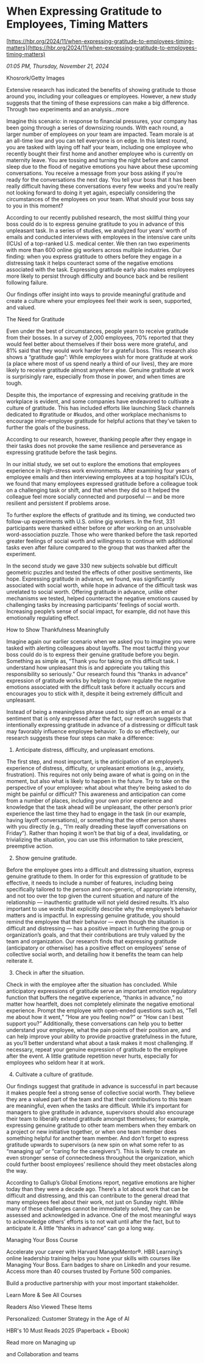 # When Expressing Gratitude to Employees, Timing Matters

[https://hbr.org/2024/11/when-expressing-gratitude-to-employees-timing-matters](https://hbr.org/2024/11/when-expressing-gratitude-to-employees-timing-matters)

*01:05 PM, Thursday, November 21, 2024*

Khosrork/Getty Images

Extensive research has indicated the benefits of showing gratitude to those around you, including your colleagues or employees. However, a new study suggests that the timing of these expressions can make a big difference. Through two experiments and an analysis...more

Imagine this scenario: in response to financial pressures, your company has been going through a series of downsizing rounds. With each round, a larger number of employees on your team are impacted. Team morale is at an all-time low and you can tell everyone is on edge. In this latest round, you are tasked with laying off half your team, including one employee who recently bought their first home and another employee who is currently on maternity leave. You are tossing and turning the night before and cannot sleep due to the flood of negative emotions you have about these upcoming conversations. You receive a message from your boss asking if you’re ready for the conversations the next day. You tell your boss that it has been really difficult having these conversations every few weeks and you’re really not looking forward to doing it yet again, especially considering the circumstances of the employees on your team. What should your boss say to you in this moment?

According to our recently published research, the most skillful thing your boss could do is to express genuine gratitude to you in advance of this unpleasant task. In a series of studies, we analyzed four years’ worth of emails and conducted interviews with employees in the intensive care units (ICUs) of a top-ranked U.S. medical center. We then ran two experiments with more than 600 online gig workers across multiple industries. Our finding: when you express gratitude to others before they engage in a distressing task it helps counteract some of the negative emotions associated with the task. Expressing gratitude early also makes employees more likely to persist through difficulty and bounce back and be resilient following failure.

Our findings offer insight into ways to provide meaningful gratitude and create a culture where your employees feel their work is seen, supported, and valued.

The Need for Gratitude

Even under the best of circumstances, people yearn to receive gratitude from their bosses. In a survey of 2,000 employees, 70% reported that they would feel better about themselves if their boss were more grateful, and 81% said that they would work harder for a grateful boss. This research also shows a “gratitude gap”: While employees wish for more gratitude at work (a place where most of us spend nearly a third of our lives), they are more likely to receive gratitude almost anywhere else. Genuine gratitude at work is surprisingly rare, especially from those in power, and when times are tough.

Despite this, the importance of expressing and receiving gratitude in the workplace is evident, and some companies have endeavored to cultivate a culture of gratitude. This has included efforts like launching Slack channels dedicated to #gratitude or #kudos, and other workplace mechanisms to encourage inter-employee gratitude for helpful actions that they’ve taken to further the goals of the business.

According to our research, however, thanking people after they engage in their tasks does not provoke the same resilience and perseverance as expressing gratitude before the task begins.

In our initial study, we set out to explore the emotions that employees experience in high-stress work environments. After examining four years of employee emails and then interviewing employees at a top hospital’s ICUs, we found that many employees expressed gratitude before a colleague took on a challenging task or shift, and that when they did so it helped the colleague feel more socially connected and purposeful — and be more resilient and persistent if problems arose.

To further explore the effects of gratitude and its timing, we conducted two follow-up experiments with U.S. online gig workers. In the first, 331 participants were thanked either before or after working on an unsolvable word-association puzzle. Those who were thanked before the task reported greater feelings of social worth and willingness to continue with additional tasks even after failure compared to the group that was thanked after the experiment.

In the second study we gave 330 new subjects solvable but difficult geometric puzzles and tested the effects of other positive sentiments, like hope. Expressing gratitude in advance, we found, was significantly associated with social worth, while hope in advance of the difficult task was unrelated to social worth. Offering gratitude in advance, unlike other mechanisms we tested, helped counteract the negative emotions caused by challenging tasks by increasing participants’ feelings of social worth. Increasing people’s sense of social impact, for example, did not have this emotionally regulating effect.

How to Show Thankfulness Meaningfully

Imagine again our earlier scenario when we asked you to imagine you were tasked with alerting colleagues about layoffs. The most tactful thing your boss could do is to express their genuine gratitude before you begin. Something as simple as, “Thank you for taking on this difficult task. I understand how unpleasant this is and appreciate you taking this responsibility so seriously.” Our research found this “thanks in advance” expression of gratitude works by helping to down regulate the negative emotions associated with the difficult task before it actually occurs and encourages you to stick with it, despite it being extremely difficult and unpleasant.

Instead of being a meaningless phrase used to sign off on an email or a sentiment that is only expressed after the fact, our research suggests that intentionally expressing gratitude in advance of a distressing or difficult task may favorably influence employee behavior. To do so effectively, our research suggests these four steps can make a difference:

1. Anticipate distress, difficulty, and unpleasant emotions.

The first step, and most important, is the anticipation of an employee’s experience of distress, difficulty, or unpleasant emotions (e.g., anxiety, frustration). This requires not only being aware of what is going on in the moment, but also what is likely to happen in the future. Try to take on the perspective of your employee: what about what they’re being asked to do might be painful or difficult? This awareness and anticipation can come from a number of places, including your own prior experience and knowledge that the task ahead will be unpleasant, the other person’s prior experience the last time they had to engage in the task (in our example, having layoff conversations), or something that the other person shares with you directly (e.g., “I’m really dreading these layoff conversations on Friday”). Rather than hoping it won’t be that big of a deal, invalidating, or trivializing the situation, you can use this information to take prescient, preemptive action.

2. Show genuine gratitude.

Before the employee goes into a difficult and distressing situation, express genuine gratitude to them. In order for this expression of gratitude to be effective, it needs to include a number of features, including being specifically tailored to the person and non-generic, of appropriate intensity, and not too over the top given the current situation and nature of the relationship — inauthentic gratitude will not yield desired results. It’s also important to use words that explicitly describe why the employee’s behavior matters and is impactful. In expressing genuine gratitude, you should remind the employee that their behavior — even though the situation is difficult and distressing — has a positive impact in furthering the group or organization’s goals, and that their contributions are truly valued by the team and organization. Our research finds that expressing gratitude (anticipatory or otherwise) has a positive effect on employees’ sense of collective social worth, and detailing how it benefits the team can help reiterate it.

3. Check in after the situation.

Check in with the employee after the situation has concluded. While anticipatory expressions of gratitude serve an important emotion regulatory function that buffers the negative experience, “thanks in advance,” no matter how heartfelt, does not completely eliminate the negative emotional experience. Prompt the employee with open-ended questions such as, “Tell me about how it went,” “How are you feeling now?” or “How can I best support you?” Additionally, these conversations can help you to better understand your employee, what the pain points of their position are, and can help improve your ability to provide proactive gratefulness in the future, as you’ll better understand what about a task makes it most challenging. If necessary, repeat your genuine expression of gratitude to the employee after the event. A little gratitude repetition never hurts, especially for employees who seldom hear it at work.

4. Cultivate a culture of gratitude.

Our findings suggest that gratitude in advance is successful in part because it makes people feel a strong sense of collective social worth. They believe they are a valued part of the team and that their contributions to this team are meaningful, even when the tasks are difficult. While it’s important for managers to give gratitude in advance, supervisors should also encourage their team to liberally extend gratitude amongst themselves; for example, expressing genuine gratitude to other team members when they embark on a project or new initiative together, or when one team member does something helpful for another team member. And don’t forget to express gratitude upwards to supervisors (a new spin on what some refer to as “managing up” or “caring for the caregivers”). This is likely to create an even stronger sense of connectedness throughout the organization, which could further boost employees’ resilience should they meet obstacles along the way.

According to Gallup’s Global Emotions report, negative emotions are higher today than they were a decade ago. There’s a lot about work that can be difficult and distressing, and this can contribute to the general dread that many employees feel about their work, not just on Sunday night. While many of these challenges cannot be immediately solved, they can be assessed and acknowledged in advance. One of the most meaningful ways to acknowledge others’ efforts is to not wait until after the fact, but to anticipate it. A little “thanks in advance” can go a long way.

Managing Your Boss Course

Accelerate your career with Harvard ManageMentor®. HBR Learning’s online leadership training helps you hone your skills with courses like Managing Your Boss. Earn badges to share on LinkedIn and your resume. Access more than 40 courses trusted by Fortune 500 companies.

Build a productive partnership with your most important stakeholder.

Learn More & See All Courses

Readers Also Viewed These Items

Personalized: Customer Strategy in the Age of AI

HBR's 10 Must Reads 2025 (Paperback + Ebook)

Read more on Managing up

and Collaboration and teams

